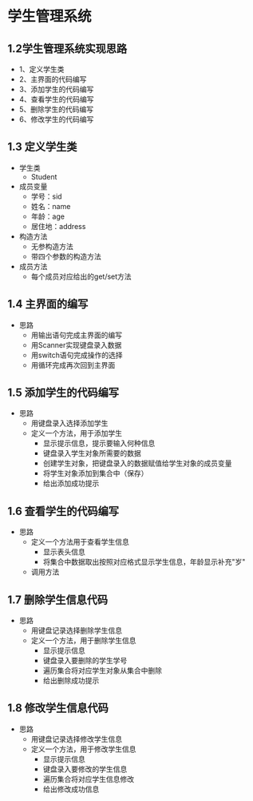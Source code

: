 # 学生管理系统
## 1.2学生管理系统实现思路
- 1、定义学生类
- 2、主界面的代码编写
- 3、添加学生的代码编写
- 4、查看学生的代码编写
- 5、删除学生的代码编写
- 6、修改学生的代码编写

## 1.3 定义学生类
- 学生类
    - Student
- 成员变量
    - 学号：sid
    - 姓名：name
    - 年龄：age
    - 居住地：address
- 构造方法
    - 无参构造方法
    - 带四个参数的构造方法
- 成员方法
    - 每个成员对应给出的get/set方法
    
## 1.4 主界面的编写
- 思路
    - 用输出语句完成主界面的编写
    - 用Scanner实现键盘录入数据
    - 用switch语句完成操作的选择
    - 用循环完成再次回到主界面
    
## 1.5 添加学生的代码编写
- 思路
    - 用键盘录入选择添加学生
    - 定义一个方法，用于添加学生
        - 显示提示信息，提示要输入何种信息
        - 键盘录入学生对象所需要的数据
        - 创建学生对象，把键盘录入的数据赋值给学生对象的成员变量
        - 将学生对象添加到集合中（保存）
        - 给出添加成功提示
        
## 1.6 查看学生的代码编写
- 思路
    - 定义一个方法用于查看学生信息
        - 显示表头信息
        - 将集合中数据取出按照对应格式显示学生信息，年龄显示补充"岁"
    - 调用方法
    
## 1.7 删除学生信息代码
- 思路
    - 用键盘记录选择删除学生信息
    - 定义一个方法，用于删除学生信息
        - 显示提示信息
        - 键盘录入要删除的学生学号
        - 遍历集合将对应学生对象从集合中删除
        - 给出删除成功提示
        
## 1.8 修改学生信息代码
- 思路
    - 用键盘记录选择修改学生信息
    - 定义一个方法，用于修改学生信息
        - 显示提示信息
        - 键盘录入要修改的学生信息
        - 遍历集合将对应学生信息修改
        - 给出修改成功信息